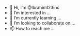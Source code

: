 - 👋 Hi, I’m @Ibrahim123inc
- 👀 I’m interested in ...
- 🌱 I’m currently learning ...
- 💞️ I’m looking to collaborate on ...
- 📫 How to reach me ...

<!---
Ibrahim123inc/Ibrahim123inc is a ✨ special ✨ repository because its `README.md` (this file) appears on your GitHub profile.
You can click the Preview link to take a look at your changes.
--->
